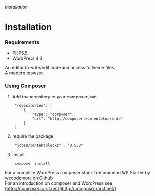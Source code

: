 *Installation*
# Installation

### Requirements

- PHP5.5+
- WordPress 4.3

An editor to write/edit code and access to theme files.  
A modern browser.


### Using Composer

1. Add the repository to your composer.json
   
        "repositories": [
            {
                "type": "composer",
                "url": "http://composer.kontentblocks.de"
            }
        ]

2. require the package

        "jcbsn/kontentblocks" : "0.5.0"
        
3. install

        composer install
        
For a complete WordPress composer stack I recommend WP Starter by wecodemore on
[Github](https://github.com/wecodemore/wpstarter)  
For an introduction on composer and WordPress see [http://composer.rarst.net/](http://composer.rarst.net/)